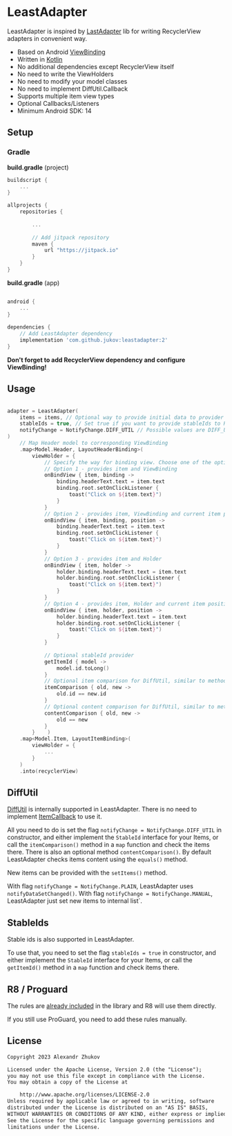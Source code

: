 # LeastAdapter

LeastAdapter is inspired by [LastAdapter](https://github.com/nitrico/LastAdapter) lib for writing
RecyclerView adapters in convenient way.

* Based on Android [ViewBinding](https://developer.android.com/topic/libraries/view-binding)
* Written in [Kotlin](http://kotlinlang.org)
* No additional dependencies except RecyclerView itself
* No need to write the ViewHolders
* No need to modify your model classes
* No need to implement DiffUtil.Callback
* Supports multiple item view types
* Optional Callbacks/Listeners
* Minimum Android SDK: 14

## Setup

### Gradle

**build.gradle** (project)

```gradle
buildscript {
    ...
}

allprojects {
    repositories {
    
        ...
        
        // Add jitpack repository
        maven {
            url "https://jitpack.io"  
        }
    }
}
```

**build.gradle** (app)

```gradle

android {
    ...
}
  
dependencies {
    // Add LeastAdapter dependency
    implementation 'com.github.jukov:leastadapter:2'
}
```

**Don't forget to add RecyclerView dependency and configure ViewBinding!**

## Usage

```kotlin

adapter = LeastAdapter(
    items = items, // Optional way to provide initial data to provider
    stableIds = true, // Set true if you want to provide stableIds to RecyclerView
    notifyChange = NotifyChange.DIFF_UTIL // Possible values are DIFF_UTIL, PLAIN, MANUAL
)
    // Map Header model to corresponding ViewBinding
    .map<Model.Header, LayoutHeaderBinding>(
        viewHolder = {
            // Specify the way for binding view. Choose one of the options:
            // Option 1 - provides item and ViewBinding
            onBindView { item, binding ->
                binding.headerText.text = item.text
                binding.root.setOnClickListener {
                    toast("Click on ${item.text}")
                }
            }
            // Option 2 - provides item, ViewBinding and current item position
            onBindView { item, binding, position ->
                binding.headerText.text = item.text
                binding.root.setOnClickListener {
                    toast("Click on ${item.text}")
                }
            }
            // Option 3 - provides item and Holder
            onBindView { item, holder ->
                holder.binding.headerText.text = item.text
                holder.binding.root.setOnClickListener {
                    toast("Click on ${item.text}")
                }
            }
            // Option 4 - provides item, Holder and current item position
            onBindView { item, holder, position ->
                holder.binding.headerText.text = item.text
                holder.binding.root.setOnClickListener {
                    toast("Click on ${item.text}")
                }
            }
            
            // Optional stableId provider
            getItemId { model ->
                model.id.toLong()
            }
            // Optional item comparison for DiffUtil, similar to method DiffUtil.Callback.areItemsTheSame()
            itemComparison { old, new ->  
                old.id == new.id
            }
            // Optional content comparison for DiffUtil, similar to method DiffUtil.Callback.areContentsTheSame()
            contentComparison { old, new ->
                old == new
            }
        }    )
    .map<Model.Item, LayoutItemBinding>(
        viewHolder = {
            ...
        }
    )
    .into(recyclerView)

```

## DiffUtil

[DiffUtil](https://developer.android.com/reference/androidx/recyclerview/widget/DiffUtil) is internally supported in LeastAdapter. There is no need to implement [ItemCallback](https://developer.android.com/reference/androidx/recyclerview/widget/DiffUtil.ItemCallback) to use it.

All you need to do is set the flag `notifyChange = NotifyChange.DIFF_UTIL` in constructor, and either implement the `StableId` interface for your Items, or call the `itemComparison()` method in a `map` function and check the items there.
There is also an optional method `contentComparison()`. By default LeastAdapter checks items content using the `equals()` method.

New items can be provided with the `setItems()` method.

With flag `notifyChange = NotifyChange.PLAIN`, LeastAdapter uses `notifyDataSetChanged()`.
With flag `notifyChange = NotifyChange.MANUAL`, LeastAdapter just set new items to internal list`.

## StableIds

Stable ids is also supported in LeastAdapter.

To use that, you need to set the flag `stableIds = true` in constructor, and either implement the `StableId` interface for your Items, or call the `getItemId()` method in a `map` function and check items there.

## R8 / Proguard

The rules are [already included](leastadapter/proguard-rules.txt) in the library and R8 will use them directly.

If you still use ProGuard, you need to add these rules manually.

## License

```txt
Copyright 2023 Alexandr Zhukov 

Licensed under the Apache License, Version 2.0 (the "License");
you may not use this file except in compliance with the License.
You may obtain a copy of the License at

    http://www.apache.org/licenses/LICENSE-2.0
Unless required by applicable law or agreed to in writing, software
distributed under the License is distributed on an "AS IS" BASIS,
WITHOUT WARRANTIES OR CONDITIONS OF ANY KIND, either express or implied.
See the License for the specific language governing permissions and
limitations under the License.
```